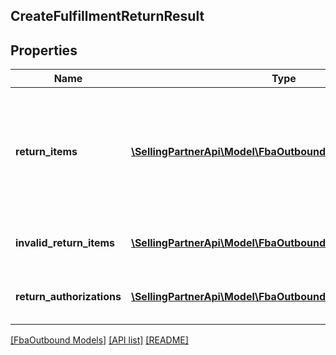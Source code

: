 ## CreateFulfillmentReturnResult

## Properties

Name | Type | Description | Notes
------------ | ------------- | ------------- | -------------
**return_items** | [**\SellingPartnerApi\Model\FbaOutbound\ReturnItem[]**](ReturnItem.md) | An array of items that Amazon accepted for return. Returns empty if no items were accepted for return. | [optional]
**invalid_return_items** | [**\SellingPartnerApi\Model\FbaOutbound\InvalidReturnItem[]**](InvalidReturnItem.md) | An array of invalid return item information. | [optional]
**return_authorizations** | [**\SellingPartnerApi\Model\FbaOutbound\ReturnAuthorization[]**](ReturnAuthorization.md) | An array of return authorization information. | [optional]

[[FbaOutbound Models]](../) [[API list]](../../Api) [[README]](../../../README.md)
